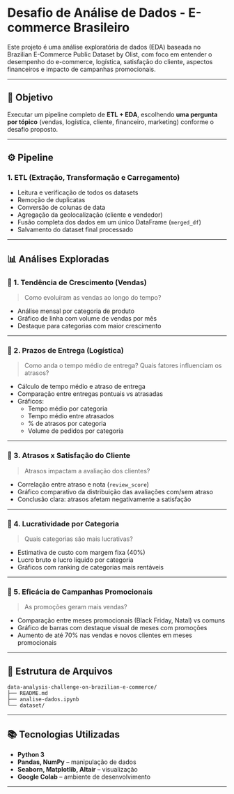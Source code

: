 # Desafio de Análise de Dados - E-commerce Brasileiro

Este projeto é uma análise exploratória de dados (EDA) baseada no Brazilian E-Commerce Public Dataset by Olist, com foco em entender o desempenho do e-commerce, logística, satisfação do cliente, aspectos financeiros e impacto de campanhas promocionais.

---

## 🧠 Objetivo

Executar um pipeline completo de **ETL + EDA**, escolhendo **uma pergunta por tópico** (vendas, logística, cliente, financeiro, marketing) conforme o desafio proposto.

---

## ⚙️ Pipeline

### 1. ETL (Extração, Transformação e Carregamento)

- Leitura e verificação de todos os datasets
- Remoção de duplicatas
- Conversão de colunas de data
- Agregação da geolocalização (cliente e vendedor)
- Fusão completa dos dados em um único DataFrame (`merged_df`)
- Salvamento do dataset final processado

---

## 📊 Análises Exploradas

### 🔹 1. Tendência de Crescimento (Vendas)

> Como evoluíram as vendas ao longo do tempo?

- Análise mensal por categoria de produto
- Gráfico de linha com volume de vendas por mês
- Destaque para categorias com maior crescimento

---

### 🔹 2. Prazos de Entrega (Logística)

> Como anda o tempo médio de entrega? Quais fatores influenciam os atrasos?

- Cálculo de tempo médio e atraso de entrega
- Comparação entre entregas pontuais vs atrasadas
- Gráficos:
  - Tempo médio por categoria
  - Tempo médio entre atrasados
  - % de atrasos por categoria
  - Volume de pedidos por categoria

---

### 🔹 3. Atrasos x Satisfação do Cliente

> Atrasos impactam a avaliação dos clientes?

- Correlação entre atraso e nota (`review_score`)
- Gráfico comparativo da distribuição das avaliações com/sem atraso
- Conclusão clara: atrasos afetam negativamente a satisfação

---

### 🔹 4. Lucratividade por Categoria

> Quais categorias são mais lucrativas?

- Estimativa de custo com margem fixa (40%)
- Lucro bruto e lucro líquido por categoria
- Gráficos com ranking de categorias mais rentáveis

---

### 🔹 5. Eficácia de Campanhas Promocionais

> As promoções geram mais vendas?

- Comparação entre meses promocionais (Black Friday, Natal) vs comuns
- Gráfico de barras com destaque visual de meses com promoções
- Aumento de até 70% nas vendas e novos clientes em meses promocionais

---

## 📁 Estrutura de Arquivos

```
data-analysis-challenge-on-brazilian-e-commerce/
├── README.md
├── analise-dados.ipynb
└── dataset/
````

---

## 📚 Tecnologias Utilizadas

- **Python 3**
- **Pandas, NumPy** – manipulação de dados
- **Seaborn, Matplotlib, Altair** – visualização
- **Google Colab** – ambiente de desenvolvimento

---
